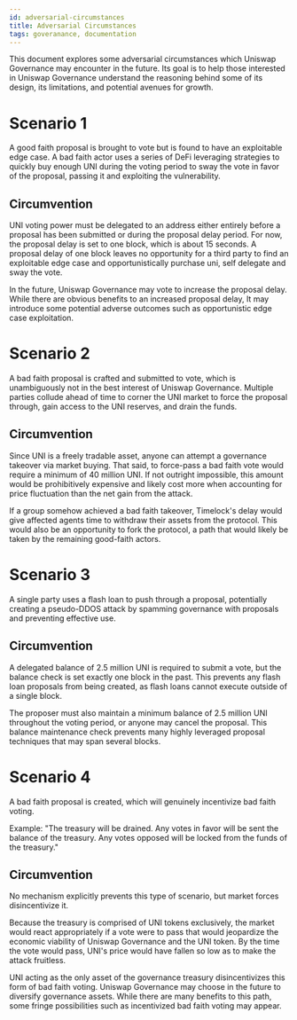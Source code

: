 ```yaml
---
id: adversarial-circumstances
title: Adversarial Circumstances
tags: goveranance, documentation
---
```


This document explores some adversarial circumstances which Uniswap Governance may encounter in the future. Its goal is to help those interested in Uniswap Governance understand the reasoning behind some of its design, its limitations, and potential avenues for growth.

# Scenario 1

A good faith proposal is brought to vote but is found to have an exploitable edge case. A bad faith actor uses a series of DeFi leveraging strategies to quickly buy enough UNI during the voting period to sway the vote in favor of the proposal, passing it and exploiting the vulnerability.

## Circumvention

UNI voting power must be delegated to an address either entirely before a proposal has been submitted or during the proposal delay period. For now, the proposal delay is set to one block, which is about 15 seconds. A proposal delay of one block leaves no opportunity for a third party to find an exploitable edge case and opportunistically purchase uni, self delegate and sway the vote.

In the future, Uniswap Governance may vote to increase the proposal delay. While there are obvious benefits to an increased proposal delay, It may introduce some potential adverse outcomes such as opportunistic edge case exploitation.

# Scenario 2

A bad faith proposal is crafted and submitted to vote, which is unambiguously not in the best interest of Uniswap Governance. Multiple parties collude ahead of time to corner the UNI market to force the proposal through, gain access to the UNI reserves, and drain the funds.

## Circumvention

Since UNI is a freely tradable asset, anyone can attempt a governance takeover via market buying. That said, to force-pass a bad faith vote would require a minimum of 40 million UNI. If not outright impossible, this amount would be prohibitively expensive and likely cost more when accounting for price fluctuation than the net gain from the attack.

If a group somehow achieved a bad faith takeover, Timelock's delay would give affected agents time to withdraw their assets from the protocol. This would also be an opportunity to fork the protocol, a path that would likely be taken by the remaining good-faith actors.

# Scenario 3

A single party uses a flash loan to push through a proposal, potentially creating a pseudo-DDOS attack by spamming governance with proposals and preventing effective use.

## Circumvention

A delegated balance of 2.5 million UNI is required to submit a vote, but the balance check is set exactly one block in the past. This prevents any flash loan proposals from being created, as flash loans cannot execute outside of a single block.

The proposer must also maintain a minimum balance of 2.5 million UNI throughout the voting period, or anyone may cancel the proposal. This balance maintenance check prevents many highly leveraged proposal techniques that may span several blocks.

# Scenario 4

A bad faith proposal is created, which will genuinely incentivize bad faith voting.

Example: &quot;The treasury will be drained. Any votes in favor will be sent the balance of the treasury. Any votes opposed will be locked from the funds of the treasury.&quot;

## Circumvention

No mechanism explicitly prevents this type of scenario, but market forces disincentivize it.

Because the treasury is comprised of UNI tokens exclusively, the market would react appropriately if a vote were to pass that would jeopardize the economic viability of Uniswap Governance and the UNI token. By the time the vote would pass, UNI's price would have fallen so low as to make the attack fruitless.

UNI acting as the only asset of the governance treasury disincentivizes this form of bad faith voting. Uniswap Governance may choose in the future to diversify governance assets. While there are many benefits to this path, some fringe possibilities such as incentivized bad faith voting may appear.

